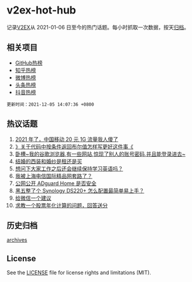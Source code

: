 # v2ex-hot-hub

 记录[V2EX](https://www.v2ex.com/)从 2021-01-06 日至今的热门话题。每小时抓取一次数据，按天[归档](archives)。
 
 ## 相关项目

- [GitHub热榜](https://github.com/lonnyzhang423/github-hot-hub)
- [知乎热榜](https://github.com/lonnyzhang423/zhihu-hot-hub)
- [微博热榜](https://github.com/lonnyzhang423/weibo-hot-hub)
- [头条热榜](https://github.com/lonnyzhang423/toutiao-hot-hub)
- [抖音热榜](https://github.com/lonnyzhang423/douyin-hot-hub)


 `更新时间：2021-12-05 14:07:36 +0800`

## 热议话题

1. [2021 年了，中国移动 20 元 1G 流量我人傻了](https://www.v2ex.com/t/820067)
1. [》关于代码中按条件返回布尔值怎样写更好这件事《](https://www.v2ex.com/t/820027)
1. [卧槽~我的谷歌浏览器,有一些网站,惊现了别人的账号密码,并且能登录进去~](https://www.v2ex.com/t/820092)
1. [结婚的西装和婚纱是租还是买](https://www.v2ex.com/t/820025)
1. [想问下大家工作之后还会继续保持学习英语吗？](https://www.v2ex.com/t/820066)
1. [我被上海电信国际精品网套路了？](https://www.v2ex.com/t/820045)
1. [公网公开 ADguard Home 是否安全](https://www.v2ex.com/t/820059)
1. [黑五整了个 Synology DS220+ 怎么配置最简单易上手？](https://www.v2ex.com/t/820101)
1. [给微信一个建议](https://www.v2ex.com/t/820114)
1. [求教一个股票年化计算的问题，回答送分](https://www.v2ex.com/t/820040)

## 历史归档

[archives](archives)

## License

See the [LICENSE](LICENSE) file for license rights and limitations (MIT).
